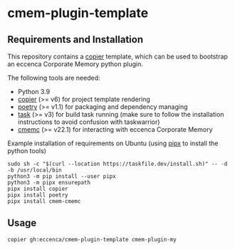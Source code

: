 # cmem-plugin-template

## Requirements and Installation

This repository contains a [copier](https://copier.readthedocs.io/) template, which can be used to bootstrap an eccenca Corporate Memory python plugin.

The following tools are needed:

- Python 3.9
- [copier](https://copier.readthedocs.io/) (>= v6) for project template rendering
- [poetry](https://python-poetry.org/) (>= v1.1) for packaging and dependency managing
- [task](https://taskfile.dev/) (>= v3) for build task running (make sure to follow the installation instructions to avoid confusion with taskwarrior)
- [cmemc](https://eccenca.com/go/cmemc) (>= v22.1) for interacting with eccenca Corporate Memory

Example installation of requirements on Ubuntu (using [pipx](https://pypa.github.io/pipx/) to install the python tools)

```
sudo sh -c "$(curl --location https://taskfile.dev/install.sh)" -- -d -b /usr/local/bin
python3 -m pip install --user pipx
python3 -m pipx ensurepath
pipx install copier
pipx install poetry
pipx install cmem-cmemc
```

## Usage

```
copier gh:eccenca/cmem-plugin-template cmem-plugin-my
```

